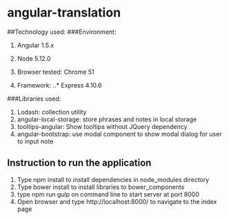# angular-translation

##Technology used:
###Environment:
1. Angular 1.5.x
2. Node 5.12.0
3. Browser tested: Chrome 51

4. Framework:
..* Express 4.10.6

###Libraries used:
1. Lodash:  collection utility
2. angular-local-storage: store phrases and notes in local storage
3. tooltips-angular: Show tooltips without JQuery dependency
4. angular-bootstrap:  use modal component to show modal dialog for user to input note

## Instruction to run the application
1. Type npm install to install dependencies in node_modules directory
2. Type bower install to install libraries to bower_components
3. type npm run gulp on command line to start server at port 8000
4. Open browser and type http://localhost:8000/ to navigate to the index page
